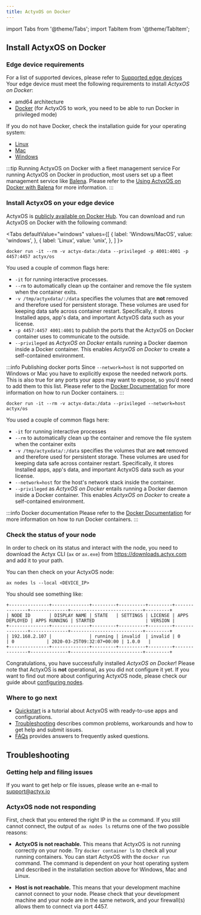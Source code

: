 ```yaml
---
title: ActyxOS on Docker
---
```


import Tabs from '@theme/Tabs';
import TabItem from '@theme/TabItem';

## Install ActyxOS on Docker

### Edge device requirements

For a list of supported devices, please refer to [Supported edge devices](/docs/faq/supported-edge-devices) Your edge device must meet the following requirements to install <em>ActyxOS on Docker</em>:

- amd64 architecture
- [Docker](https://docs.docker.com/) (for ActyxOS to work, you need to be able to run Docker in privileged mode)

If you do not have Docker, check the installation guide for your operating system:
- [Linux](https://docs.docker.com/install/)
- [Mac](https://docs.docker.com/docker-for-mac/install/)
- [Windows](https://docs.docker.com/docker-for-windows/install/)

:::tip Running ActyxOS on Docker with a fleet management service
For running ActyxOS on Docker in production, most users set up a fleet management service like [Balena](https://balena.io/). Please refer to the [Using ActyxOS on Docker with Balena](/docs/os/advanced-guides/using-balena) for more information.
:::

### Install ActyxOS on your edge device

ActyxOS is [publicly available on Docker Hub](https://hub.docker.com/repository/docker/actyx/os). You can download and run ActyxOS on Docker with the following command:

<Tabs
  defaultValue="windows"
  values={[
    { label: 'Windows/MacOS', value: 'windows', },
    { label: 'Linux', value: 'unix', },
  ]
}>
<TabItem value="windows">

```
docker run -it --rm -v actyx-data:/data --privileged -p 4001:4001 -p 4457:4457 actyx/os
```
You used a couple of common flags here:
- `-it` for running interactive processes.
- `--rm` to automatically clean up the container and remove the file system when the container exits.
- `-v /tmp/actyxdata/:/data` specifies the volumes that are **not** removed and therefore used for persistent storage. These volumes are used for keeping data safe across container restart. Specifically, it stores Installed apps, app's data, and important ActyxOS data such as your license.
-  `-p 4457:4457 4001:4001` to publish the ports that the ActyxOS on Docker container uses to communicate to the outside.
- `--privileged` as <em>ActyxOS on Docker</em> entails running a Docker daemon inside a Docker container. This enables <em>ActyxOS on Docker</em> to create a self-contained environment.

:::info Publishing docker ports
Since `--network=host` is not supported on Windows or Mac you have to explicitly expose the needed network ports.
This is also true for any ports your apps may want to expose, so you’d need to add them to this list.
Please refer to the [Docker Documentation](https://docs.docker.com/) for more information on how to run Docker containers.
:::

</TabItem>
<TabItem value="unix">

```
docker run -it --rm -v actyx-data:/data --privileged --network=host actyx/os
```

You used a couple of common flags here:
- `-it` for running interactive processes
- `--rm` to automatically clean up the container and remove the file system when the container exits
- `-v /tmp/actyxdata/:/data` specifies the volumes that are **not** removed and therefore used for persistent storage. These volumes are used for keeping data safe across container restart. Specifically, it stores Installed apps, app's data, and important ActyxOS data such as your license.
-  `--network=host` for the host's network stack inside the container.
- `--privileged` as <em>ActyxOS on Docker</em> entails running a Docker daemon inside a Docker container. This enables <em>ActyxOS on Docker</em> to create a self-contained environment.

:::info Docker documentation
Please refer to the [Docker Documentation](https://docs.docker.com/) for more information on how to run Docker containers.
:::

</TabItem>
</Tabs>

### Check the status of your node

In order to check on its status and interact with the node, you need to download the Actyx CLI (`ax` or `ax.exe`) from https://downloads.actyx.com and add it to your path.

You can then check on your ActyxOS node:

```
ax nodes ls --local <DEVICE_IP>
```

You should see something like:
```
+---------------+--------------+---------+----------+---------+---------------+--------------+---------------------------+---------+
| NODE ID       | DISPLAY NAME | STATE   | SETTINGS | LICENSE | APPS DEPLOYED | APPS RUNNING | STARTED                   | VERSION |
+---------------+--------------+---------+----------+---------+---------------+--------------+---------------------------+---------+
| 192.168.2.107 |              | running | invalid  | invalid | 0             | 0            | 2020-03-25T09:32:07+00:00 | 1.0.0   |
+---------------+--------------+---------+----------+---------+---------------+--------------+---------------------------+---------+
```


Congratulations, you have successfully installed <em>ActyxOS on Docker</em>! Please note that ActyxOS is **not** operational, as you did not configure it yet. If you want to find out more about configuring ActyxOS node, please check our guide about [configuring nodes](/docs/os/advanced-guides/node-and-app-settings#configuring-nodes).

### Where to go next
- [Quickstart](/docs/quickstart) is a tutorial about ActyxOS with ready-to-use apps and configurations.
- [Troubleshooting](#troubleshooting) describes common problems, workarounds and how to get help and submit issues.
- [FAQs](/docs/faq/supported-programming-languages) provides answers to frequently asked questions.

## Troubleshooting

### Getting help and filing issues

If you want to get help or file issues, please write an e-mail to support@actyx.io

### ActyxOS node not responding

First, check that you entered the right IP in the `ax` command. If you still cannot connect, the output of `ax nodes ls` returns one of the two possible reasons:
- **ActyxOS is not reachable.** This means that ActyxOS is not running correctly on your node. Try `docker container ls` to check all your running containers. You can start ActyxOS with the `docker run` command. The command is dependent on your host operating system and described in the installation section above for Windows, Mac and Linux.

- **Host is not reachable.** This means that your development machine cannot connect to your node. Please check that your development machine and your node are in the same network, and your firewall(s) allows them to connect via port 4457.